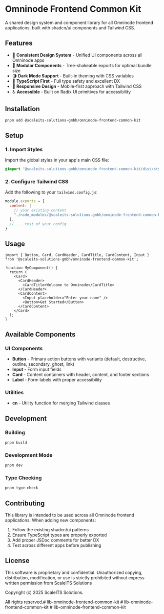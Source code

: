 # Omninode Frontend Common Kit

A shared design system and component library for all Omninode frontend applications, built with shadcn/ui components and Tailwind CSS.

## Features

- 🎨 **Consistent Design System** - Unified UI components across all Omninode apps
- 🧩 **Modular Components** - Tree-shakeable exports for optimal bundle size
- 🌗 **Dark Mode Support** - Built-in theming with CSS variables
- 🔧 **TypeScript First** - Full type safety and excellent DX
- 📱 **Responsive Design** - Mobile-first approach with Tailwind CSS
- ♿ **Accessible** - Built on Radix UI primitives for accessibility

## Installation

```bash
pnpm add @scaleits-solutions-gmbh/omninode-frontend-common-kit
```

## Setup

### 1. Import Styles

Import the global styles in your app's main CSS file:

```css
@import "@scaleits-solutions-gmbh/omninode-frontend-common-kit/dist/styles/globals.css";
```

### 2. Configure Tailwind CSS

Add the following to your `tailwind.config.js`:

```js
module.exports = {
  content: [
    // your existing content
    "./node_modules/@scaleits-solutions-gmbh/omninode-frontend-common-kit/dist/**/*.{js,ts,jsx,tsx}",
  ],
  // ... rest of your config
}
```

## Usage

```tsx
import { Button, Card, CardHeader, CardTitle, CardContent, Input } from '@scaleits-solutions-gmbh/omninode-frontend-common-kit';

function MyComponent() {
  return (
    <Card>
      <CardHeader>
        <CardTitle>Welcome to Omninode</CardTitle>
      </CardHeader>
      <CardContent>
        <Input placeholder="Enter your name" />
        <Button>Get Started</Button>
      </CardContent>
    </Card>
  );
}
```

## Available Components

### UI Components

- **Button** - Primary action buttons with variants (default, destructive, outline, secondary, ghost, link)
- **Input** - Form input fields
- **Card** - Content containers with header, content, and footer sections
- **Label** - Form labels with proper accessibility

### Utilities

- **cn** - Utility function for merging Tailwind classes

## Development

### Building

```bash
pnpm build
```

### Development Mode

```bash
pnpm dev
```

### Type Checking

```bash
pnpm type-check
```

## Contributing

This library is intended to be used across all Omninode frontend applications. When adding new components:

1. Follow the existing shadcn/ui patterns
2. Ensure TypeScript types are properly exported
3. Add proper JSDoc comments for better DX
4. Test across different apps before publishing

## License

This software is proprietary and confidential. Unauthorized copying, distribution, modification, or use is strictly prohibited without express written permission from ScaleITS Solutions

Copyright (c) 2025 ScaleITS Solutions.

All rights reserved.#   l i b - o m n i n o d e - f r o n t e n d - c o m m o n - k i t  
 #   l i b - o m n i n o d e - f r o n t e n d - c o m m o n - k i t  
 #   l i b - o m n i n o d e - f r o n t e n d - c o m m o n - k i t  
 